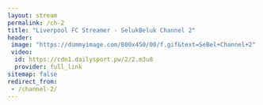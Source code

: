 ```yaml
---
layout: stream
permalink: /ch-2
title: "Liverpool FC Streamer - SelukBeluk Channel 2"
header:
 image: "https://dummyimage.com/800x450/00/f.gif&text=SeBel+Channel+2"
 video:
  id: https://cdn1.dailysport.pw/2/2.m3u8
  provider: full_link
sitemap: false
redirect_from:
 - /channel-2/
---
```

<style>h1#page-title{display:none;height:0;visibility:hidden;!important</style>

